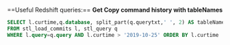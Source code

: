 ==Useful Redshift queries:==
**Get Copy command history with tableNames**
```sql
SELECT l.curtime,q.database, split_part(q.querytxt,' ', 2) AS tableName,l.filename
FROM stl_load_commits l, stl_query q
WHERE l.query=q.query AND l.curtime > '2019-10-25' ORDER BY l.curtime
```

